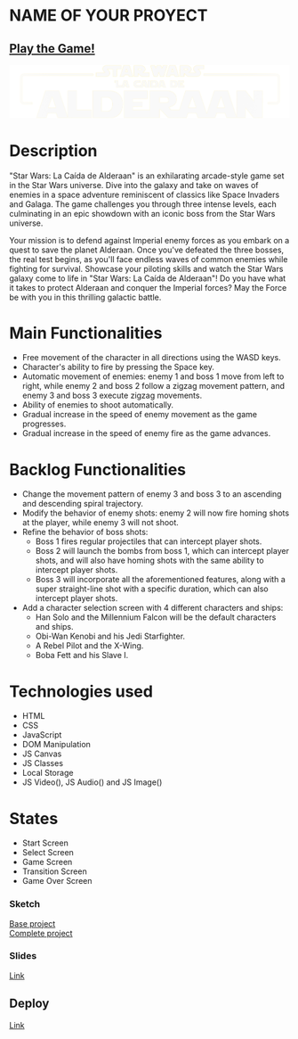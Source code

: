 # NAME OF YOUR PROYECT

## [Play the Game!](www.your-deploy-url-here.com)

![Game Logo](./images/Star%20Wars%20la%20caida%20de%20Alderaan.png)


# Description

"Star Wars: La Caída de Alderaan" is an exhilarating arcade-style game set in the Star Wars universe. Dive into the galaxy and take on waves of enemies in a space adventure reminiscent of classics like Space Invaders and Galaga. The game challenges you through three intense levels, each culminating in an epic showdown with an iconic boss from the Star Wars universe.

Your mission is to defend against Imperial enemy forces as you embark on a quest to save the planet Alderaan. Once you've defeated the three bosses, the real test begins, as you'll face endless waves of common enemies while fighting for survival. Showcase your piloting skills and watch the Star Wars galaxy come to life in "Star Wars: La Caída de Alderaan"! Do you have what it takes to protect Alderaan and conquer the Imperial forces? May the Force be with you in this thrilling galactic battle.


# Main Functionalities

- Free movement of the character in all directions using the WASD keys.
- Character's ability to fire by pressing the Space key.
- Automatic movement of enemies: enemy 1 and boss 1 move from left to right, while enemy 2 and boss 2 follow a zigzag movement pattern, and enemy 3 and boss 3 execute zigzag movements.
- Ability of enemies to shoot automatically.
- Gradual increase in the speed of enemy movement as the game progresses.
- Gradual increase in the speed of enemy fire as the game advances.

# Backlog Functionalities

- Change the movement pattern of enemy 3 and boss 3 to an ascending and descending spiral trajectory.
- Modify the behavior of enemy shots: enemy 2 will now fire homing shots at the player, while enemy 3 will not shoot.
- Refine the behavior of boss shots:
  - Boss 1 fires regular projectiles that can intercept player shots.
  - Boss 2 will launch the bombs from boss 1, which can intercept player shots, and will also have homing shots with the same ability to intercept player shots.
  - Boss 3 will incorporate all the aforementioned features, along with a super straight-line shot with a specific duration, which can also intercept player shots.
- Add a character selection screen with 4 different characters and ships:
  - Han Solo and the Millennium Falcon will be the default characters and ships.
  - Obi-Wan Kenobi and his Jedi Starfighter.
  - A Rebel Pilot and the X-Wing.
  - Boba Fett and his Slave I.

# Technologies used

- HTML
- CSS
- JavaScript
- DOM Manipulation
- JS Canvas
- JS Classes
- Local Storage
- JS Video(), JS Audio() and JS Image()

# States

- Start Screen
- Select Screen
- Game Screen
- Transition Screen
- Game Over Screen

### Sketch
[Base project](./images/Proyecto%20base.jpg)<br>
[Complete project](./images/Proyecto%20completo.jpg.jpg)

### Slides
[Link](./presentacion/presentacion-star-wars-la-caida-de-alderaan-en.pdf)

## Deploy
[Link](www.your-deploy-url-here.com)